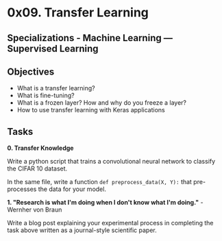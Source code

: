 # 0x09. Transfer Learning
## Specializations - Machine Learning ― Supervised Learning
## Objectives
* What is a transfer learning?
* What is fine-tuning?
* What is a frozen layer? How and why do you freeze a layer?
* How to use transfer learning with Keras applications

## Tasks
**0. Transfer Knowledge**

Write a python script that trains a convolutional neural network to classify
the CIFAR 10 dataset.

In the same file, write a function `def preprocess_data(X, Y):` that pre-processes the data for your model.

**1. "Research is what I'm doing when I don't know what I'm doing."**
    - Wernher von Braun

Write a blog post explaining your experimental process in completing
the task above written as a journal-style scientific paper.
